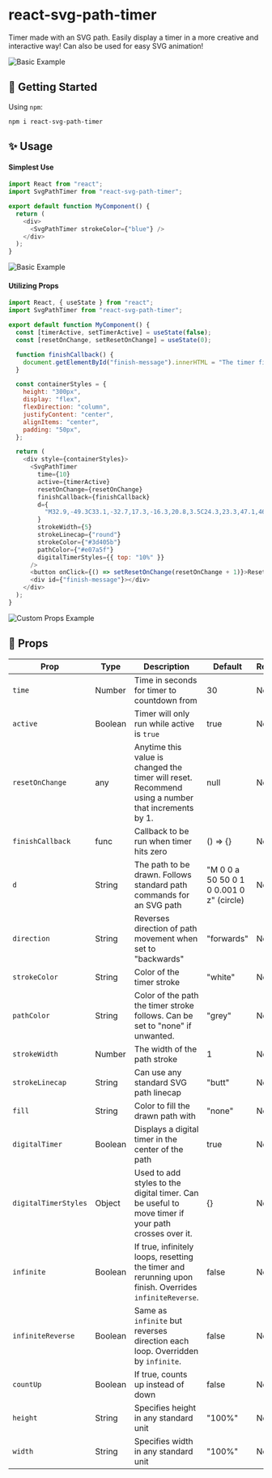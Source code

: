 # react-svg-path-timer

Timer made with an SVG path. Easily display a timer in a more creative and interactive way! Can also be used for easy SVG animation!

![Basic Example](https://media.giphy.com/media/Rk2hDPZhjGhXGARzp1/giphy.gif)

## 🚀 Getting Started

Using `npm`:

```
npm i react-svg-path-timer
```

## ✨ Usage

#### Simplest Use

```javascript
import React from "react";
import SvgPathTimer from "react-svg-path-timer";

export default function MyComponent() {
  return (
    <div>
      <SvgPathTimer strokeColor={"blue"} />
    </div>
  );
}
```

![Basic Example](https://media.giphy.com/media/Rk2hDPZhjGhXGARzp1/giphy.gif)

#### Utilizing Props

```javascript
import React, { useState } from "react";
import SvgPathTimer from "react-svg-path-timer";

export default function MyComponent() {
  const [timerActive, setTimerActive] = useState(false);
  const [resetOnChange, setResetOnChange] = useState(0);

  function finishCallback() {
    document.getElementById("finish-message").innerHTML = "The timer finished!";
  }

  const containerStyles = {
    height: "300px",
    display: "flex",
    flexDirection: "column",
    justifyContent: "center",
    alignItems: "center",
    padding: "50px",
  };

  return (
    <div style={containerStyles}>
      <SvgPathTimer
        time={10}
        active={timerActive}
        resetOnChange={resetOnChange}
        finishCallback={finishCallback}
        d={
          "M32.9,-49.3C33.1,-32.7,17.3,-16.3,20.8,3.5C24.3,23.3,47.1,46.7,46.9,60.5C46.7,74.4,23.3,78.8,5.2,73.6C-13,68.4,-25.9,53.7,-40.7,39.8C-55.5,25.9,-72,13,-65.7,6.3C-59.4,-0.4,-30.3,-0.7,-15.5,-17.4C-0.7,-34,-0.4,-66.9,8,-74.8C16.3,-82.8,32.7,-65.9,32.9,-49.3Z"
        }
        strokeWidth={5}
        strokeLinecap={"round"}
        strokeColor={"#3d405b"}
        pathColor={"#e07a5f"}
        digitalTimerStyles={{ top: "10%" }}
      />
      <button onClick={() => setResetOnChange(resetOnChange + 1)}>Reset</button>
      <div id={"finish-message"}></div>
    </div>
  );
}
```

![Custom Props Example](https://media.giphy.com/media/L39TSXpKdSI6Ad3Kds/giphy.gif)

## 📌 Props

| Prop                 | Type    | Description                                                                                            | Default                                  | Required |
| -------------------- | ------- | ------------------------------------------------------------------------------------------------------ | ---------------------------------------- | -------- |
| `time`               | Number  | Time in seconds for timer to countdown from                                                            | 30                                       | No       |
| `active`             | Boolean | Timer will only run while active is `true`                                                             | true                                     | No       |
| `resetOnChange`      | any     | Anytime this value is changed the timer will reset. Recommend using a number that increments by 1.     | null                                     | No       |
| `finishCallback`     | func    | Callback to be run when timer hits zero                                                                | () => {}                                 | No       |
| `d`                  | String  | The path to be drawn. Follows standard path commands for an SVG path                                   | "M 0 0 a 50 50 0 1 0 0.001 0 z" (circle) | No       |
| `direction`          | String  | Reverses direction of path movement when set to "backwards"                                            | "forwards"                               | No       |
| `strokeColor`        | String  | Color of the timer stroke                                                                              | "white"                                  | No       |
| `pathColor`          | String  | Color of the path the timer stroke follows. Can be set to "none" if unwanted.                          | "grey"                                   | No       |
| `strokeWidth`        | Number  | The width of the path stroke                                                                           | 1                                        | No       |
| `strokeLinecap`      | String  | Can use any standard SVG path linecap                                                                  | "butt"                                   | No       |
| `fill`               | String  | Color to fill the drawn path with                                                                      | "none"                                   | No       |
| `digitalTimer`       | Boolean | Displays a digital timer in the center of the path                                                     | true                                     | No       |
| `digitalTimerStyles` | Object  | Used to add styles to the digital timer. Can be useful to move timer if your path crosses over it.     | {}                                       | No       |
| `infinite`           | Boolean | If true, infinitely loops, resetting the timer and rerunning upon finish. Overrides `infiniteReverse`. | false                                    | No       |
| `infiniteReverse`    | Boolean | Same as `infinite` but reverses direction each loop. Overridden by `infinite`.                         | false                                    | No       |
| `countUp`            | Boolean | If true, counts up instead of down                                                                     | false                                    | No       |
| `height`             | String  | Specifies height in any standard unit                                                                  | "100%"                                   | No       |
| `width`              | String  | Specifies width in any standard unit                                                                   | "100%"                                   | No       |
